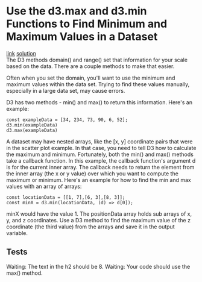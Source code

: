 # Use the d3.max and d3.min Functions to Find Minimum and Maximum Values in a Dataset
[link](https://www.freecodecamp.org/learn/data-visualization/data-visualization-with-d3/use-the-d3-max-and-d3-min-functions-to-find-minimum-and-maximum-values-in-a-dataset) [solution](./solution.html)
<br>
The D3 methods domain() and range() set that information for your scale based on the data. There are a couple methods to make that easier.

Often when you set the domain, you'll want to use the minimum and maximum values within the data set. Trying to find these values manually, especially in a large data set, may cause errors.

D3 has two methods - min() and max() to return this information. Here's an example:
```
const exampleData = [34, 234, 73, 90, 6, 52];
d3.min(exampleData)
d3.max(exampleData)
```
A dataset may have nested arrays, like the [x, y] coordinate pairs that were in the scatter plot example. In that case, you need to tell D3 how to calculate the maximum and minimum. Fortunately, both the min() and max() methods take a callback function. In this example, the callback function's argument d is for the current inner array. The callback needs to return the element from the inner array (the x or y value) over which you want to compute the maximum or minimum. Here's an example for how to find the min and max values with an array of arrays:
```
const locationData = [[1, 7],[6, 3],[8, 3]];
const minX = d3.min(locationData, (d) => d[0]);
```
minX would have the value 1.
The positionData array holds sub arrays of x, y, and z coordinates. Use a D3 method to find the maximum value of the z coordinate (the third value) from the arrays and save it in the output variable.

## Tests
Waiting: The text in the h2 should be 8.
Waiting: Your code should use the max() method.